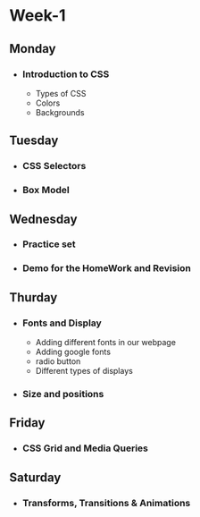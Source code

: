 # Week-1

## Monday
  
- ### Introduction to CSS
    - Types of CSS 
    - Colors
    - Backgrounds

## Tuesday
  - ### CSS Selectors
  - ### Box Model

## Wednesday
  - ### Practice set
  - ### Demo for the HomeWork and Revision

## Thurday
  - ### Fonts and Display
      - Adding different fonts in our webpage
      - Adding google fonts
      - radio button
      - Different types of displays
  
  - ### Size and positions
## Friday
  - ### CSS Grid and Media Queries

## Saturday
  - ### Transforms, Transitions & Animations
